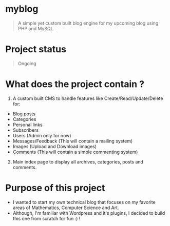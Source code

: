 # myblog
> A simple yet custom built blog engine for my upcoming blog using PHP and MySQL.

# Project status
> Ongoing

# What does the project contain ?
1. A custom built CMS to handle features like Create/Read/Update/Delete for:
  * Blog posts
  * Categories
  * Personal links
  * Subscribers
  * Users (Admin only for now)
  * Messages/Feedback (This will contain a mailing system)
  * Images (Upload and Download images)
  * Comments (This will contain a simple commenting system)

2. Main index page to display all archives, categories, posts and comments.

# Purpose of this project
  * I wanted to start my own technical blog that focuses on my favorite areas of Mathematics, Computer Science and Art.
  * Although, I'm familiar with Wordpress and it's plugins, I decided to build this one from scratch for fun :) !

